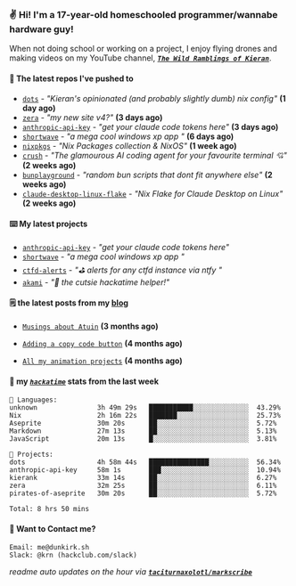 ### ✌️ Hi! I'm a 17-year-old homeschooled programmer/wannabe hardware guy!

When not doing school or working on a project, I enjoy flying drones and making videos on my YouTube channel, [**_`The Wild Ramblings of Kieran`_**](https://youtube.com/@kieran.rambles).

#### 👷 The latest repos I've pushed to

- [`dots`](https://github.com/taciturnaxolotl/dots) - _"Kieran's opinionated (and probably slightly dumb) nix config"_ **(1 day ago)**
- [`zera`](https://github.com/taciturnaxolotl/zera) - _"my new site v4?"_ **(3 days ago)**
- [`anthropic-api-key`](https://github.com/taciturnaxolotl/anthropic-api-key) - _"get your claude code tokens here"_ **(3 days ago)**
- [`shortwave`](https://github.com/taciturnaxolotl/shortwave) - _"a mega cool windows xp app "_ **(6 days ago)**
- [`nixpkgs`](https://github.com/NixOS/nixpkgs) - _"Nix Packages collection & NixOS"_ **(1 week ago)**
- [`crush`](https://github.com/charmbracelet/crush) - _"The glamourous AI coding agent for your favourite terminal 💘"_ **(2 weeks ago)**
- [`bunplayground`](https://github.com/taciturnaxolotl/bunplayground) - _"random bun scripts that dont fit anywhere else"_ **(2 weeks ago)**
- [`claude-desktop-linux-flake`](https://github.com/k3d3/claude-desktop-linux-flake) - _"Nix Flake for Claude Desktop on Linux"_ **(2 weeks ago)**

#### ⌨️ My latest projects

- [`anthropic-api-key`](https://github.com/taciturnaxolotl/anthropic-api-key) - _"get your claude code tokens here"_
- [`shortwave`](https://github.com/taciturnaxolotl/shortwave) - _"a mega cool windows xp app "_
- [`ctfd-alerts`](https://github.com/taciturnaxolotl/ctfd-alerts) - _"⛳ alerts for any ctfd instance via ntfy "_
- [`akami`](https://github.com/taciturnaxolotl/akami) - _"🌷 the cutsie hackatime helper!"_

#### 🗒️ the latest posts from my [blog](https://dunkirk.sh)

- [`Musings about Atuin`](https://dunkirk.sh/blog/atuin/) **(3 months ago)**

- [`Adding a copy code button`](https://dunkirk.sh/blog/adding-a-copy-button/) **(4 months ago)**

- [`All my animation projects`](https://dunkirk.sh/blog/my-animations/) **(4 months ago)**



#### 📡 my [_`hackatime`_](https://waka.hackclub.com) stats from the last week

```text
💾 Languages:
unknown               3h 49m 29s   ███████████░░░░░░░░░░░░░░  43.29%
Nix                   2h 16m 22s   ███████░░░░░░░░░░░░░░░░░░  25.73%
Aseprite              30m 20s      ██░░░░░░░░░░░░░░░░░░░░░░░  5.72%
Markdown              27m 13s      ██░░░░░░░░░░░░░░░░░░░░░░░  5.13%
JavaScript            20m 13s      █░░░░░░░░░░░░░░░░░░░░░░░░  3.81%

💼 Projects:
dots                  4h 58m 44s   ███████████████░░░░░░░░░░  56.34%
anthropic-api-key     58m 1s       ███░░░░░░░░░░░░░░░░░░░░░░  10.94%
kierank               33m 14s      ██░░░░░░░░░░░░░░░░░░░░░░░  6.27%
zera                  32m 25s      ██░░░░░░░░░░░░░░░░░░░░░░░  6.11%
pirates-of-aseprite   30m 20s      ██░░░░░░░░░░░░░░░░░░░░░░░  5.72%

Total: 8 hrs 50 mins
```

#### 📮 Want to Contact me?

```text
Email: me@dunkirk.sh
Slack: @krn (hackclub.com/slack)
```

_readme auto updates on the hour via [**`taciturnaxolotl/markscribe`**](https://github.com/taciturnaxolotl/markscribe)_
